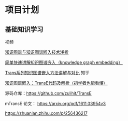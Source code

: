 # 项目计划

## 基础知识学习

视频

[知识图谱与知识图谱嵌入技术浅析](https://www.bilibili.com/video/BV1Ja4y1p74m?spm_id_from=333.788.recommend_more_video.1&vd_source=a048fdb9870f54f84d13ff48a9100916)


[简单快速讲解知识图谱嵌入（knowledge graph embedding）](https://www.bilibili.com/video/BV1sV411b7Yk/?spm_id_from=333.788.recommend_more_video.-1&vd_source=a048fdb9870f54f84d13ff48a9100916)

[Trans系列知识图谱嵌入方法讲解与对比](https://www.bilibili.com/video/BV1Dp4y1B7KE/?vd_source=a048fdb9870f54f84d13ff48a9100916)
知乎

[知识图谱嵌入：TransE代码及解析（初学者也能看懂）](https://zhuanlan.zhihu.com/p/508508180?utm_id=0)

源码仓库：https://github.com/zulihit/TransE


mTransE 论文：
https://arxiv.org/pdf/1611.03954v3

https://zhuanlan.zhihu.com/p/256436217

